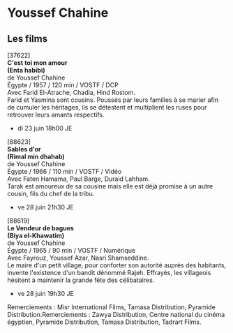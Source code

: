 # Youssef Chahine

## Les films

[37622]  
**C'est toi mon amour**  
**(Enta habibi)**  
de Youssef Chahine  
Égypte / 1957 / 120 min / VOSTF / DCP  
Avec Farid El-Atrache, Chadia, Hind Rostom.  
Farid et Yasmina sont cousins. Poussés par leurs familles à se marier afin de cumuler les héritages, ils se détestent et multiplient les ruses pour retrouver leurs amants respectifs.

- di 23 juin 18h00 JE

[88623]  
**Sables d'or**  
**(Rimal min dhahab)**  
de Youssef Chahine  
Égypte / 1966 / 110 min / VOSTF / Vidéo  
Avec Faten Hamama, Paul Barge, Duraid Lahham.  
Tarak est amoureux de sa cousine mais elle est déjà promise à un autre cousin, fils du chef de la tribu.

- ve 28 juin 21h30 JE

[88619]  
**Le Vendeur de bagues**  
**(Biya el-Khawatim)**  
de Youssef Chahine  
Égypte / 1965 / 90 min / VOSTF / Numérique  
Avec Fayrouz, Youssef Azar, Nasri Shamseddine.  
Le maire d'un petit village, pour conforter son autorité auprès des habitants, invente l'existence d'un bandit dénommé Rajeh. Effrayés, les villageois hésitent à maintenir la grande fête des célibataires.

- ve 28 juin 19h30 JE

Remerciements : Misr International Films, Tamasa Distribution, Pyramide Distribution.Remerciements : Zawya Distribution, Centre national du cinéma égyptien, Pyramide Distribution, Tamasa Distribution, Tadrart Films.